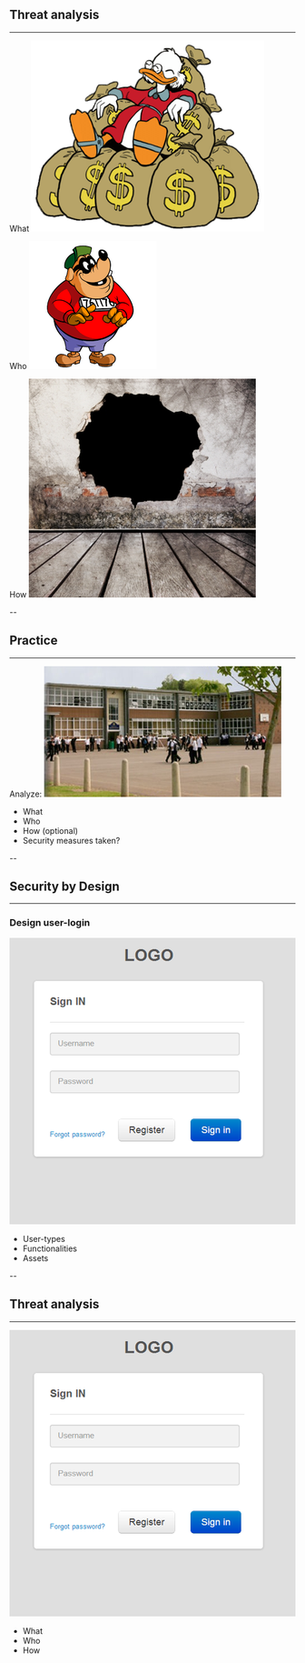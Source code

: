 ## Threat analysis
<hr />

What<!-- .element: class="fragment" data-fragment-index="1" style="position: fixed; top: 150px; width: 250px;" -->
![](./pics/scrooge.png)<!-- .element style="position: fixed; top: 150px; right: 120px; width: 175px;" class="fragment" data-fragment-index="1" -->

Who<!-- .element: class="fragment" data-fragment-index="2" style="position: fixed; top: 300px; width: 250px;" -->
![](./pics/beagle_boys.png)<!-- .element style="position: fixed; top: 300px; right: 20px; width: 175px;" class="fragment" data-fragment-index="2" -->

How<!-- .element: class="fragment" data-fragment-index="3" style="position: fixed; top: 450px; width: 250px;" -->
![](./pics/hole_in_wall.jpeg)<!-- .element style="position: fixed; top: 450px; right: 120px; width: 175px;" class="fragment" data-fragment-index="2" -->

--

## Practice
<hr />

Analyze:
![](./pics/school.png)<!-- .element style="position: fixed; top: 250px; right: 20px; width: 475px;" -->

* What
* Who
* How (optional)
* Security measures taken?<!-- .element: class="fragment" data-fragment-index="1" -->

--

## Security by Design
<hr />

### Design user-login

![](./pics/login.png)<!-- .element style="position: fixed; top: 150px; right: 20px; width: 450px; height: 450px;" -->

* User-types
* Functionalities
* Assets

--

## Threat analysis
<hr />

![](./pics/login.png)<!-- .element style="position: fixed; top: 150px; right: 20px; width: 450px; height: 450px;" -->

* What
* Who
* How

